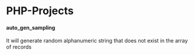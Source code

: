 # PHP-Projects

<h4>auto_gen_sampling</h4>

It will generate random alphanumeric string that does not exist in the array of records

